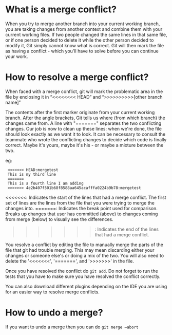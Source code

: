 # What is a merge conflict?

When you try to merge another branch into your current working branch, you are taking changes from another context and combine them with your current working files.
If two people changed the same lines in that same file, or if one person decided to delete it while the other person decided to modify it, Git simply cannot know what is correct. Git will then mark the file as having a conflict - which you'll have to solve before you can continue your work.

# How to resolve a merge conflict?

When faced with a merge conflict, git will mark the problematic area in the file by enclosing it in “<<<<<<<< HEAD” and “>>>>>>>>>>[other branch name]”

The contents after the first marker originate from your current working branch. After the angle brackets, Git tells us where (from which branch) the changes came from. A line with "=======" separates the two conflicting changes.
Our job is now to clean up these lines: when we're done, the file should look exactly as we want it to look. It can be necessary to consult the teammate who wrote the conflicting changes to decide which code is finally correct. Maybe it's yours, maybe it's his - or maybe a mixture between the two.

eg:
```
 <<<<<<< HEAD:mergetest
 This is my third line
 =======
 This is a fourth line I am adding
 >>>>>>> 4e2b407f501b68f8588aa645acafffa0224b9b78:mergetest
```

<<<<<<<: Indicates the start of the lines that had a merge conflict. The first set of lines are the lines from the file that you were trying to merge the changes into.
=======: Indicates the break point used for comparison. Breaks up changes that user has committed (above) to changes coming from merge (below) to visually see the differences.
>>>>>>>: Indicates the end of the lines that had a merge conflict.

You resolve a conflict by editing the file to manually merge the parts of the file that git had trouble merging. This may mean discarding either your changes or someone else's or doing a mix of the two. You will also need to delete the '<<<<<<<', '=======', and '>>>>>>>' in the file.


Once you have resolved the conflict do `git add`. Do not forget to run the tests that you have to make sure you have resolved the conflict correctly.

You can also download different plugins depending on the IDE you are using for an easier way to resolve merge conflicts.


# How to undo a merge?
If you want to undo a merge then you can do `git merge —abort`
